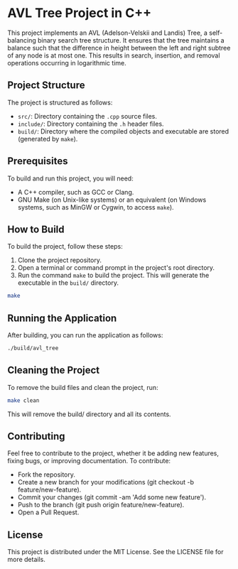 # AVL Tree Project in C++

This project implements an AVL (Adelson-Velskii and Landis) Tree, a self-balancing binary search tree structure. It ensures that the tree maintains a balance such that the difference in height between the left and right subtree of any node is at most one. This results in search, insertion, and removal operations occurring in logarithmic time.

## Project Structure

The project is structured as follows:

- `src/`: Directory containing the `.cpp` source files.
- `include/`: Directory containing the `.h` header files.
- `build/`: Directory where the compiled objects and executable are stored (generated by `make`).

## Prerequisites

To build and run this project, you will need:

- A C++ compiler, such as GCC or Clang.
- GNU Make (on Unix-like systems) or an equivalent (on Windows systems, such as MinGW or Cygwin, to access `make`).

## How to Build

To build the project, follow these steps:

1. Clone the project repository.
2. Open a terminal or command prompt in the project's root directory.
3. Run the command `make` to build the project. This will generate the executable in the `build/` directory.

```bash
make
```

## Running the Application

After building, you can run the application as follows:

```bash
./build/avl_tree
```

## Cleaning the Project
To remove the build files and clean the project, run:

```bash
make clean
```

This will remove the build/ directory and all its contents.

## Contributing

Feel free to contribute to the project, whether it be adding new features, fixing bugs, or improving documentation. To contribute:

- Fork the repository.
- Create a new branch for your modifications (git checkout -b feature/new-feature).
- Commit your changes (git commit -am 'Add some new feature').
- Push to the branch (git push origin feature/new-feature).
- Open a Pull Request.

## License

This project is distributed under the MIT License. See the LICENSE file for more details.